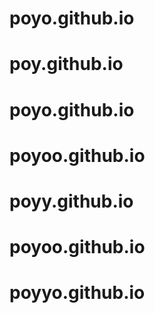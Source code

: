 # poyo.github.io
# poy.github.io
# poyo.github.io
# poyoo.github.io
# poyy.github.io
# poyoo.github.io
# poyyo.github.io
